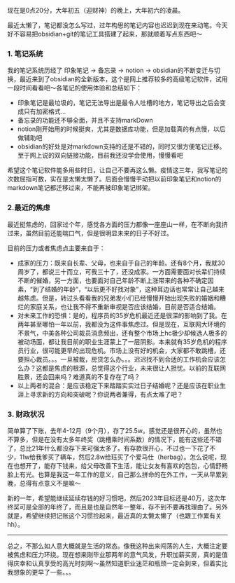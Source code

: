 现在是0点20分，大年初五（迎财神）的晚上，大年初六的凌晨。

最近太懒了，笔记都没怎么写过，过年构思的笔记内容也迟迟到现在来动笔。今天好不容易把obsidian+git的笔记工具搭建了起来，那就顺着写点东西吧～

### 1. 笔记系统

我的笔记系统历经了 印象笔记 -> 备忘录 -> notion -> obsidian的不断变迁与切换，最近来到了obsidian的全新版本，这个是网上推荐较多的高级笔记软件，试用一段时间看看吧～各笔记的使用体验和总结如下：
- 印象笔记是最垃圾的，笔记无法导出是最令人吐槽的地方，笔记导出之后会变成只有加密格式...
- 备忘录的功能还不够全面，并且不支持markDown
- notion刚开始用的时候挺爽，尤其是数据库功能，但是加载真的有点慢，以后做辅助吧
- obsidian的好处是对markdown支持的还是不错的，同时又很方便笔记迁移。至于网上说的双向链接功能，目前我还没学会使用，慢慢看吧

希望这个笔记软件能多用些时日，让自己不要再这么懒。疫情这三年，我写笔记的次数屈指可数，实在是太懒太懒了。后面会慢慢手动把以前印象笔记和notion的markdown笔记都迁移过来，不能再被印象笔记绑架。

### 2.最近的焦虑

最近挺焦虑的，回家过个年，感觉各方面的压力都像一座座山一样，在不断向我挤过来，虽然目前还能喘口气，但是很明显未来的日子不好过。

目前的压力或者焦虑点主要来自于：

- 成家的压力：既来自长辈、父母，也来自于自己的年龄。还有8个月，我就30周岁了，都说三十而立，可我三十了，还没成家。一方面需要面对长辈们持续不断的催婚，另一方面，也要面对自己年龄不断上涨带来的各种不确定因素，“到了结婚的年龄”，“以后更不好找对象”，这种耳边话也常常让自己越来越焦虑。但是，转过头看看我的兄弟发小们已经慢慢开始出现失败的婚姻和糟烂的家庭关系，也让我不得不重新审视是否应该结婚，目前是否适合结婚。
- 对未来工作的恐惧：是的，程序员的35岁危机最近还是很深的影响到了我。在两年甚至哪怕一年以前，我都没为这件事焦虑过。但是现在，互联网大环境的不景气，中美各种公司裁员消息频出，还有整个市场上hc极少却候选人极多的被动场面，都让我目前的职业生涯蒙上了一层阴影。本来就有35岁危机的程序员行业，很可能更早的出现危机。市场上没有好的机会，大家都不敢跳槽，还要担心裁员。。。一旦被裁，房贷怎么办。。。迟迟找不到合适的工作机会应该怎么办？这都是焦虑的根源，总觉得这个行业，未来很让人担忧。以前的互联网胜景，还会回来吗？难道真的不复存在了吗？
- 以上两者的混合：是应该稳定下来踏踏实实过日子结婚呢？还是应该在职业生涯上寻求新的方向和突破呢？你说两者兼得，有点太难了吧？

### 3. 财政状况

简单算了下账，去年4-12月（9个月），存了25.5w。感觉还是很开心的，虽然也不算多，但是在没有太多年终奖（跳槽乘时间系数）的情况下，能有这些还不错了，总比21年什么都没存下来可强太多了。有存款很开心，不过也一下花了不少，11w给我爹买了辆车，然后2.8w给珏买了个爱马仕（herbag）。怎么说呢，现在也想开了，能存下钱来，给父母改善下生活，能让女友有喜欢的包包，心情舒畅脸上有光。也算是我这一年工作的意义，自己那么拼命的在外工作，一天从早累到晚，总得有点意义不是嘛～

新的一年，希望能继续延续存钱的好习惯吧，然后2023年目标还是40万，这次年终奖可是全部的年终了，而且是也是自然年一整年，存不到不要再找理由了。另外就是，希望继续把记账这个习惯捡起来，最近真的太懒太懒了（也跟工作累有关hh）。

--- 
总之，不那么如人意大概就是生活的常态。像我这种出来闯荡的人生，大概注定要被焦虑和压力环绕。现在想来刚毕业那两年的意气风发，升职加薪买房，真的是值得庆幸和认真享受的高光时刻啊～虽然知道职业迷茫和瓶颈一定会到来，但着实比我想象的更早了一些。。。